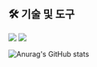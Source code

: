 ## 🛠 기술 및 도구
<a href="" target="_blank"><img src="https://img.shields.io/badge/Firebase-FFCA28?style=for-the-badge&logo=Firebase&logoColor=white"/></a>
<a href="" target="_blank"><img src="https://img.shields.io/badge/JavaScript-F7DF1E?style=for-the-badge&logo=JavaScript&logoColor=white"/></a>

![Anurag's GitHub stats](https://github-readme-stats.vercel.app/api?username=dayeon5952&show_icons=true&theme=blueberry)

